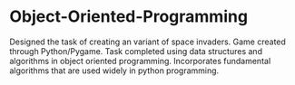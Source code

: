# Object-Oriented-Programming
Designed the task of creating an variant of space invaders. Game created through Python/Pygame. Task completed using data structures and algorithms in object oriented programming. Incorporates fundamental algorithms that are used widely in python programming.

